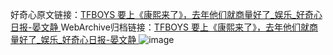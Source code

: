 好奇心原文链接：[TFBOYS 要上《康熙来了》，去年他们就商量好了_娱乐_好奇心日报-晏文静 ](https://www.qdaily.com/articles/12361.html)
WebArchive归档链接：[TFBOYS 要上《康熙来了》，去年他们就商量好了_娱乐_好奇心日报-晏文静 ](http://web.archive.org/web/20190623172625/https://www.qdaily.com/articles/12361.html)
![image](http://ww3.sinaimg.cn/large/007d5XDply1g3x0neumg0j30u02nw1kx)